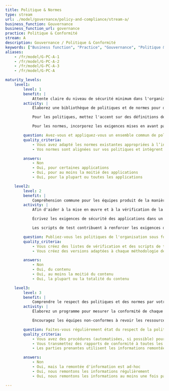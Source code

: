 ```yaml
---
title: Politique & Normes
type: stream
url: ./model/governance/policy-and-compliance/stream-a/
business_function: Gouvernance
business_function_url: governance
practice: Politique & Conformité
stream: A
description: Gouvernance / Politique & Conformité
keywords: ["Business function", "Practice", "Gouvernance", "Politique & Conformité"]
aliases:
    - /fr/model/G-PC-A-1
    - /fr/model/G-PC-A-2
    - /fr/model/G-PC-A-3
    - /fr/model/G-PC-A

maturity_levels:
    level1:
        level: 1
        benefit: |
            Attente claire du niveau de sécurité minimum dans l'organisation
        activity: |
            Élaborez une bibliothèque de politiques et de normes pour diriger tous les aspects du développement logiciel au sein de l'organisation. Les politiques et les normes sont basées sur les textes existants dans l’industrie et s'appliquant à celle de l'organisation. En raison de l'étendue des limites propres aux technologies et aux bonnes pratiques, ré-examinez les normes proposées avec les différentes équipes produits. Avec l'objectif général d'augmenter la sécurité des applications et des infrastructures informatiques, invitez les équipes produits à fournir des commentaires sur tous les aspects des normes qui ne seraient pas réalisables ou rentables à mettre en œuvre, ainsi que sur la possibilité d'aller plus loin que les normes avec peu d'efforts de la part des équipes produits.

            Pour les politiques, mettez l'accent sur des définitions de haut niveau et des aspects de la sécurité des applications qui ne dépendent pas d'une technologie spécifique ou de l'environnement d'hébergement. Concentrez-vous sur les objectifs plus larges de l'organisation pour protéger l'intégrité de son environnement informatique, la sécurité et la confidentialité des données et la maturité des cycles de vie du développement logiciel. Dans le cas des grandes organisations, les politiques peuvent sélectionner des exigences spécifiques en fonction de la classification des données ou des fonctionnalité des applications, mais ne devraient pas être suffisamment détaillées pour offrir des conseils technologiques.

            Pour les normes, incorporez les exigences mises en avant par les politiques, et concentrez-vous sur des conseils de mise en œuvre spécifiques à des technologies destinées à tirer parti des fonctionnalités de sécurité des différents langages de programmation et des environnements associés. Les commentaires des développeurs et des architectes seniors considérés comme des experts dans les diverses technologies utilisées par l'organisation sont requis sur les normes. Créez-les dans un format qui permet des mises à jour périodiques. Labellisez les exigences individuelles avec la politique dont elle provient ou ce qui vient d'une tierce partie, afin de rendre la maintenance et les audits plus faciles et plus efficaces.

        question: Avez-vous et appliquez-vous un ensemble commun de politiques et de normes à travers toute votre organisation?
        quality_criteria:
            - Vous avez adapté les normes existantes appropriées à l’industrie de l’organisation pour tenir compte des considérations spécifiques à votre domaine
            - Vos normes sont alignées sur vos politiques et intègrent des conseils spécifiques de mise en œuvre pour une technologie donnée

        answers:
            - Non
            - Oui, pour certaines applications
            - Oui, pour au moins la moitié des applications
            - Oui, pour la plupart ou toutes les applications

    level2:
        level: 2
        benefit: |
            Compréhension commune pour les équipes produit de la manière d'être en conformité avec les politiques de sécurité
        activity: |
            Afin d'aider à la mise en œuvre et à la vérification de la conformité aux politiques et aux normes, particularisez le process concernant la sécurité des applications et développez des scripts de test appropriés liés à chaque exigence applicable. Organisez les documents associés en bibliothèques et les mettre à la disposition de toutes les équipes concernées dans les formats les plus propices à leur inclusion dans chaque application. Labellisez clairement les documents et liez-les aux politiques et aux normes qu'ils représentent, afin d'aider à la mise à jour et à la maintenance. Faites différentes versions des politiques et des normes et incluent des journaux détaillés concernant les modifications lors de chaque mise à jour itérative pour faciliter leur inclusion continue dans les produits du SDLC.

            Écrivez les exigences de sécurité des applications dans un format compatible avec les processus de gestion des exigences existants. Il est possible que vous ayez besoin de plusieurs versions pour les adapter à différentes méthodologies de développement ou à différentes technologies. Le but est de faciliter l’intégration par les différentes équipes produit des politiques et des normes dans les cycles de développement existants et de limiter l'interprétation des exigences.

            Les scripts de test contribuent à renforcer les exigences de sécurité applicatifs par des attentes claires sur la fonctionnalité de l'application et à guider les efforts de test automatisés ou manuels qui peuvent déjà faire partie du processus de développement. Ces efforts n'aident pas seulement chaque équipe à déterminer l'état actuel du respect des politiques et des normes existantes, mais aussi à assurer la conformité au fur et à mesure que les applications continuent d'évoluer.

        question: Publiez-vous les politiques de l'organisation sous forme de scripts de test ou de manuels d'exécution dans le but de faciliter leur interprétation par les équipes de développement?
        quality_criteria:
            - Vous créez des listes de vérification et des scripts de test quand c'est pertinent, conformément aux exigences de la politique et aux directives d'implémentation des normes associées
            - Vous créez des versions adaptées à chaque méthodologie de développement et à chaque technologie que l'organisation utilise

        answers:
            - Non
            - Oui, du contenu
            - Oui, au moins la moitié du contenu
            - Oui, la plupart ou la totalité du contenu

    level3:
        level: 3
        benefit: |
            Comprendre le respect des politiques et des normes par votre organisation
        activity: |
            Élaborez un programme pour mesurer la conformité de chaque application aux politiques et aux normes existantes. Les exigences obligatoires devraient être motivées et communiquées de façon cohérentes à travers les différentes équipes. Dans la mesure du possible, liez le statut de conformité à des tests automatisés et faites un rapport pour chaque version. Les rapports de conformité contiennent la version des politiques et des normes et les indicateurs appropriés de couverture du code.

            Encouragez les équipes non-conformes à revoir les ressources disponibles telles que les exigences de sécurité et les scripts de test afin de vous assurer que la non-conformité n'est pas le résultat de conseils inadéquats. Faites suivre les problèmes résultant de conseils insuffisants aux équipes responsables de la publication des exigences d'application et des scripts de test afin d'inclure les corrections dans les versions futures. Faites remonter les problèmes résultant de l'incapacité à répondre aux politiques et aux normes vers les équipes qui gèrent les risques de sécurité des applications.

        question: Faites-vous régulièrement état du respect de la politique et des normes et utilisez-vous ces informations pour guider les efforts d’amélioration de la conformité?
        quality_criteria:
            - Vous avez des procédures (automatisées, si possible) pour générer régulièrement des rapports de conformité
            - Vous transmettez des rapports de conformité à toutes les parties prenantes concernées
            - Les parties prenantes utilisent les informations remontées sur l'état de conformité pour identifier les domaines à améliorer

        answers:
            - Non
            - Oui, mais la remontée d'information est ad-hoc
            - Oui, nous remontons les informations régulièrement
            - Oui, nous remontons les informations au moins une fois par an

---
```

